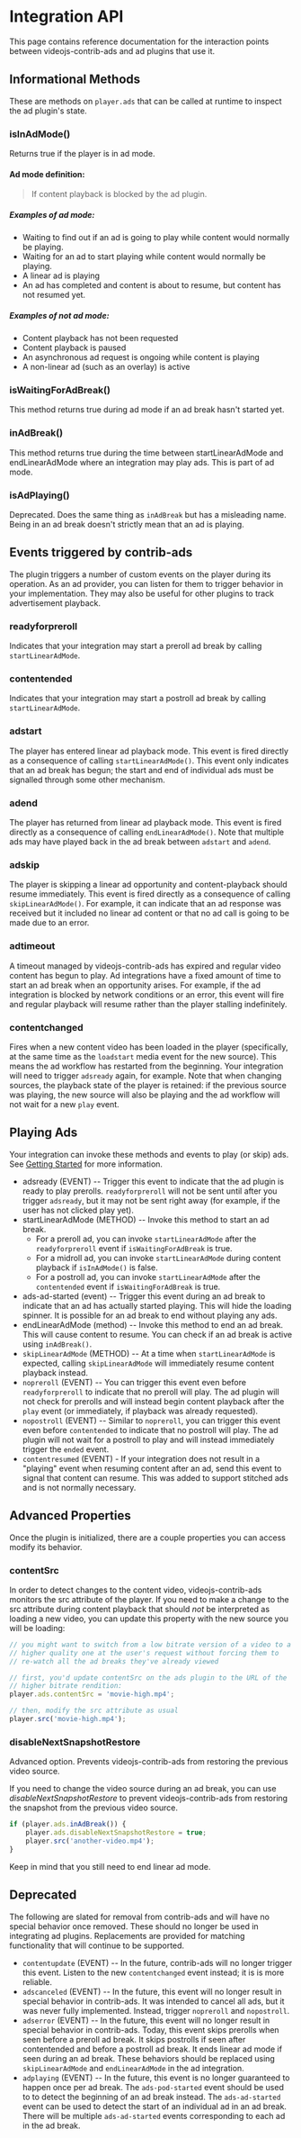 # Integration API

This page contains reference documentation for the interaction points between videojs-contrib-ads and ad plugins that use it.

## Informational Methods

These are methods on `player.ads` that can be called at runtime to inspect the ad plugin's state.

### isInAdMode()

Returns true if the player is in ad mode.

#### Ad mode definition:

> If content playback is blocked by the ad plugin.

##### Examples of ad mode:

* Waiting to find out if an ad is going to play while content would normally be
  playing.
* Waiting for an ad to start playing while content would normally be playing.
* A linear ad is playing
* An ad has completed and content is about to resume, but content has not resumed
  yet.

##### Examples of not ad mode:

* Content playback has not been requested
* Content playback is paused
* An asynchronous ad request is ongoing while content is playing
* A non-linear ad (such as an overlay) is active

### isWaitingForAdBreak()

This method returns true during ad mode if an ad break hasn't started yet.

### inAdBreak()

This method returns true during the time between startLinearAdMode and endLinearAdMode where an integration may play ads. This is part of ad mode.

### isAdPlaying()

Deprecated. Does the same thing as `inAdBreak` but has a misleading name. Being in an ad break doesn't strictly mean that an ad is playing.

## Events triggered by contrib-ads

The plugin triggers a number of custom events on the player during its operation. As an ad provider, you can listen for them to trigger behavior in your implementation. They may also be useful for other plugins to track advertisement playback.

### readyforpreroll

Indicates that your integration may start a preroll ad break by calling `startLinearAdMode`.

### contentended

Indicates that your integration may start a postroll ad break by calling `startLinearAdMode`.

### adstart

The player has entered linear ad playback mode. This event is fired directly as a consequence of calling `startLinearAdMode()`. This event only indicates that an ad break has begun; the start and end of individual ads must be signalled through some other mechanism.

### adend

The player has returned from linear ad playback mode. This event is fired directly as a consequence of calling `endLinearAdMode()`. Note that multiple ads may have played back in the ad break between `adstart` and `adend`.

### adskip

The player is skipping a linear ad opportunity and content-playback should resume immediately.  This event is fired directly as a consequence of calling `skipLinearAdMode()`. For example, it can indicate that an ad response was received but it included no linear ad content or that no ad call is going to be made due to an error.

### adtimeout

A timeout managed by videojs-contrib-ads has expired and regular video content has begun to play. Ad integrations have a fixed amount of time to start an ad break when an opportunity arises. For example, if the ad integration is blocked by network conditions or an error, this event will fire and regular playback will resume rather than the player stalling indefinitely.

### contentchanged

Fires when a new content video has been loaded in the player (specifically, at the same time as the `loadstart` media event for the new source). This means the ad workflow has restarted from the beginning. Your integration will need to trigger `adsready` again, for example. Note that when changing sources, the playback state of the player is retained: if the previous source was playing, the new source will also be playing and the ad workflow will not wait for a new `play` event.

## Playing Ads

Your integration can invoke these methods and events to play (or skip) ads. See [Getting Started](getting-started.md) for more information.

* adsready (EVENT) -- Trigger this event to indicate that the ad plugin is ready to play prerolls. `readyforpreroll` will not be sent until after you trigger `adsready`, but it may not be sent right away (for example, if the user has not clicked play yet).
* startLinearAdMode (METHOD) -- Invoke this method to start an ad break.
  * For a preroll ad, you can invoke `startLinearAdMode` after the `readyforpreroll` event if `isWaitingForAdBreak` is true.
  * For a midroll ad, you can invoke `startLinearAdMode` during content playback if `isInAdMode()` is false.
  * For a postroll ad, you can invoke `startLinearAdMode` after the `contentended` event if `isWaitingForAdBreak` is true.
* ads-ad-started (event) -- Trigger this event during an ad break to indicate that an ad has actually started playing. This will hide the loading spinner. It is possible for an ad break to end without playing any ads.
* endLinearAdMode (method) -- Invoke this method to end an ad break. This will cause content to resume. You can check if an ad break is active using `inAdBreak()`.
* `skipLinearAdMode` (METHOD) -- At a time when `startLinearAdMode` is expected, calling `skipLinearAdMode` will immediately resume content playback instead.
* `nopreroll` (EVENT) -- You can trigger this event even before `readyforpreroll` to indicate that no preroll will play. The ad plugin will not check for prerolls and will instead begin content playback after the `play` event (or immediately, if playback was already requested).
* `nopostroll` (EVENT) -- Similar to `nopreroll`, you can trigger this event even before `contentended` to indicate that no postroll will play.  The ad plugin will not wait for a postroll to play and will instead immediately trigger the `ended` event.
* `contentresumed` (EVENT) - If your integration does not result in a "playing" event when resuming content after an ad, send this event to signal that content can resume. This was added to support stitched ads and is not normally necessary.

## Advanced Properties

Once the plugin is initialized, there are a couple properties you can
access modify its behavior.

### contentSrc

In order to detect changes to the content video, videojs-contrib-ads
monitors the src attribute of the player. If you need to make a change
to the src attribute during content playback that should *not* be
interpreted as loading a new video, you can update this property with
the new source you will be loading:

```js
// you might want to switch from a low bitrate version of a video to a
// higher quality one at the user's request without forcing them to
// re-watch all the ad breaks they've already viewed

// first, you'd update contentSrc on the ads plugin to the URL of the
// higher bitrate rendition:
player.ads.contentSrc = 'movie-high.mp4';

// then, modify the src attribute as usual
player.src('movie-high.mp4');
```

### disableNextSnapshotRestore

Advanced option. Prevents videojs-contrib-ads from restoring the previous video source.

If you need to change the video source during an ad break, you can use _disableNextSnapshotRestore_ to prevent videojs-contrib-ads from restoring the snapshot from the previous video source.
```js
if (player.ads.inAdBreak()) {
    player.ads.disableNextSnapshotRestore = true;
    player.src('another-video.mp4');
}
```

Keep in mind that you still need to end linear ad mode.

## Deprecated

The following are slated for removal from contrib-ads and will have no special behavior once removed. These should no longer be used in integrating ad plugins. Replacements are provided for matching functionality that will continue to be supported.

* `contentupdate` (EVENT) -- In the future, contrib-ads will no longer trigger this event. Listen to the new `contentchanged` event instead; it is is more reliable.
* `adscanceled` (EVENT) -- In the future, this event will no longer result in special behavior in contrib-ads. It was intended to cancel all ads, but it was never fully implemented. Instead, trigger `nopreroll` and `nopostroll`.
* `adserror` (EVENT) -- In the future, this event will no longer result in special behavior in contrib-ads. Today, this event skips prerolls when seen before a preroll ad break. It skips postrolls if seen after contentended and before a postroll ad break. It ends linear ad mode if seen during an ad break. These behaviors should be replaced using `skipLinearAdMode` and `endLinearAdMode` in the ad integration.
* `adplaying` (EVENT)  -- In the future, this event is no longer guaranteed to happen once per ad break. The `ads-pod-started` event should be used to to detect the beginning of an ad break instead. The `ads-ad-started` event can be used to detect the start of an individual ad in an ad break. There will be multiple `ads-ad-started` events corresponding to each ad in the ad break.
